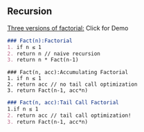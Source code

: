 ## Recursion

[Three versions of factorial:](http://rosulek.github.io/vamonos/demos/factorial.html) Click for Demo
```markdown
### Fact(n):Factorial	
1. if n ≤ 1		
2. return n // naive recursion		
3. return n * Fact(n-1)
```
```mardown
### Fact(n, acc):Accumulating Factorial
1. if n ≤ 1		
2. return acc // no tail call optimization		
3. return Fact(n-1, acc*n)
```
```markdown
### Fact(n, acc):Tail Call Factorial
1.if n ≤ 1		
2. return acc // tail call optimization!
3. return Fact(n-1, acc*n)
```
